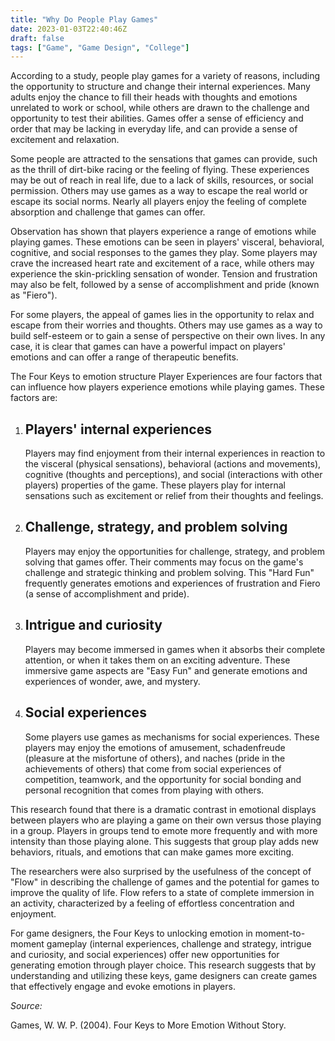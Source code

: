 ```yaml
---
title: "Why Do People Play Games"
date: 2023-01-03T22:40:46Z
draft: false
tags: ["Game", "Game Design", "College"]
---
```


According to a study, people play games for a variety of reasons, including the opportunity to structure and change their internal experiences. Many adults enjoy the chance to fill their heads with thoughts and emotions unrelated to work or school, while others are drawn to the challenge and opportunity to test their abilities. Games offer a sense of efficiency and order that may be lacking in everyday life, and can provide a sense of excitement and relaxation.

Some people are attracted to the sensations that games can provide, such as the thrill of dirt-bike racing or the feeling of flying. These experiences may be out of reach in real life, due to a lack of skills, resources, or social permission. Others may use games as a way to escape the real world or escape its social norms. Nearly all players enjoy the feeling of complete absorption and challenge that games can offer.

Observation has shown that players experience a range of emotions while playing games. These emotions can be seen in players' visceral, behavioral, cognitive, and social responses to the games they play. Some players may crave the increased heart rate and excitement of a race, while others may experience the skin-prickling sensation of wonder. Tension and frustration may also be felt, followed by a sense of accomplishment and pride (known as "Fiero").

For some players, the appeal of games lies in the opportunity to relax and escape from their worries and thoughts. Others may use games as a way to build self-esteem or to gain a sense of perspective on their own lives. In any case, it is clear that games can have a powerful impact on players' emotions and can offer a range of therapeutic benefits.

The Four Keys to emotion structure Player Experiences are four factors that can influence how players experience emotions while playing games. These factors are:

1. ## Players' internal experiences
    
    Players may find enjoyment from their internal experiences in reaction to the visceral (physical sensations), behavioral (actions and movements), cognitive (thoughts and perceptions), and social (interactions with other players) properties of the game. These players play for internal sensations such as excitement or relief from their thoughts and feelings.

1. ## Challenge, strategy, and problem solving
    
    Players may enjoy the opportunities for challenge, strategy, and problem solving that games offer. Their comments may focus on the game's challenge and strategic thinking and problem solving. This "Hard Fun" frequently generates emotions and experiences of frustration and Fiero (a sense of accomplishment and pride).

1. ## Intrigue and curiosity
    
    Players may become immersed in games when it absorbs their complete attention, or when it takes them on an exciting adventure. These immersive game aspects are "Easy Fun" and generate emotions and experiences of wonder, awe, and mystery.

1. ## Social experiences
    
    Some players use games as mechanisms for social experiences. These players may enjoy the emotions of amusement, schadenfreude (pleasure at the misfortune of others), and naches (pride in the achievements of others) that come from social experiences of competition, teamwork, and the opportunity for social bonding and personal recognition that comes from playing with others.

This research found that there is a dramatic contrast in emotional displays between players who are playing a game on their own versus those playing in a group. Players in groups tend to emote more frequently and with more intensity than those playing alone. This suggests that group play adds new behaviors, rituals, and emotions that can make games more exciting.

The researchers were also surprised by the usefulness of the concept of "Flow" in describing the challenge of games and the potential for games to improve the quality of life. Flow refers to a state of complete immersion in an activity, characterized by a feeling of effortless concentration and enjoyment.

For game designers, the Four Keys to unlocking emotion in moment-to-moment gameplay (internal experiences, challenge and strategy, intrigue and curiosity, and social experiences) offer new opportunities for generating emotion through player choice. This research suggests that by understanding and utilizing these keys, game designers can create games that effectively engage and evoke emotions in players.

*Source:*

Games, W. W. P. (2004). Four Keys to More Emotion Without Story.